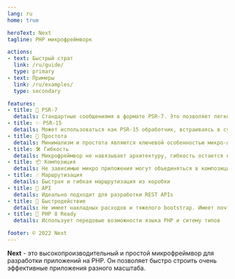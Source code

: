 ```yaml
---
lang: ru
home: true

heroText: Next
tagline: PHP микрофреймворк

actions:
- text: Быстрый страт
  link: /ru/guide/
  type: primary
- text: Примеры
  link: /ru/examples/
  type: secondary

features:
- title: 🐝 PSR-7
  details: Стандартные сообщениямя в формате PSR-7. Это позволяет легко интегрироваться в приложения
- title: ✨ PSR-15
  details: Может использоваться как PSR-15 обработчик, встраиваясь в существующие приложеиня
- title: 🍿 Простота
  details: Минимализм и простота являются ключевой особенностью микро-фреймворка
- title: 🛠 Гибкость
  details: Микрофреймвор не навязывает архитектуру, гибкость остается на стороне разработчика
- title: 📦 Композиция
  details: Не зависимые микро приложения могут объединяться в композицию на более высоком уровне
- title: ☝ Маршрутизация
  details: Быстрая и гибкая маршрутизация из коробки
- title: 🤖 API
  details: Идеально подходит для разработки REST APIs
- title: 🚀 Быстродействие
  details: Не имеет накладных расходов и тяжелого bootstrap. Имеет почти нулевой оверхед
- title: 🎉 PHP 8 Ready
  details: Использует передовые возможности языка PHP и ситему типов

footer: © 2022 Next
---
```



**Next** - это высокопроизводительный и простой микрофреймвор для разработки приложений на PHP. Он позволяет быстро строить очень эффективные приложения разного масштаба.


[//]: # (/{{ $frontmatter.lang }}/guide/)